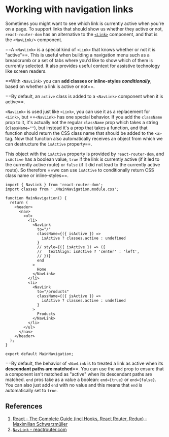 # Working with navigation links

Sometimes you might want to see which link is currently active when you're on a page. To support links that should show us whether they active or not, `react-router-dom` has an alternative to the [`<Link>`](https://reactrouter.com/en/main/components/link) component, and that is the `<NavLink/>` component.

==A `<NavLink>` is a special kind of `<Link>` that knows whether or not it is "active"==. This is useful when building a navigation menu such as a breadcrumb or a set of tabs where you'd like to show which of them is currently selected. It also provides useful context for assistive technology like screen readers.

==With `<NavLink>` you can **add classes or inline-styles _conditionally_**, based on whether a link is active or not==.

==By default, an `active` class is added to a `<NavLink>` component when it is active==.

`<NavLink>` is used just like `<Link>`, you can use it as a replacement for `<Link>`, but ==`<NavLink>` has one special behavior. If you add the `className` prop to it, it's actually not the regular `className` prop which takes a string (`className=""`), but instead it's a prop that takes a function, and that function should return the CSS class name that should be added to the `<a>` tag. Now that function also automatically receives an object from which we can destructure the `isActive` property==.

This object with the `isActive` property is provided by `react-router-dom`, and `isActive` has a boolean value, `true` if the link is currently active (if it led to the currently active route) or `false` (if it did not lead to the currently active route). So therefore ==we can use `isActive` to conditionally return CSS class name or inline-styles==.

```react
import { NavLink } from 'react-router-dom';
import classes from './MainNavigation.module.css';

function MainNavigation() {
  return (
    <header>
      <nav>
        <ul>
          <li>
            <NavLink
              to="/"
              className={({ isActive }) =>
                isActive ? classes.active : undefined
              }
              // style={({ isActive }) => ({
              //   textAlign: isActive ? 'center' : 'left',
              // })}
              end
            >
              Home
            </NavLink>
          </li>
          <li>
            <NavLink
              to="/products"
              className={({ isActive }) =>
                isActive ? classes.active : undefined
              }
            >
              Products
            </NavLink>
          </li>
        </ul>
      </nav>
    </header>
  );
}

export default MainNavigation;
```

==By default, the behavior of `<NavLink` is to treated a link as active when its **descendant paths are matched**==. You can use the `end` prop to ensure that a component isn't matched as "active" when its descendant paths are matched. `end` pros take as a value a boolean: `end={true}` or `end={false}`. You can also just add `end` with no value and this means that `end` is automatically set to `true`.

## References

1. [React - The Complete Guide (incl Hooks, React Router, Redux) - Maximilian Schwarzmüller](https://www.udemy.com/course/react-the-complete-guide-incl-redux/)
2. [`NavLink` - reactrouter.com](https://reactrouter.com/en/main/components/nav-link)